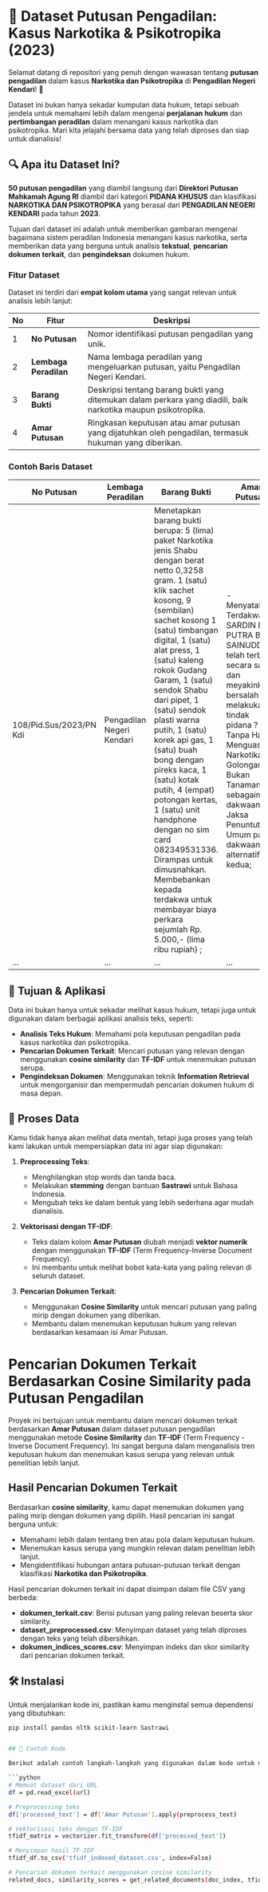 # 📜 Dataset Putusan Pengadilan: Kasus Narkotika & Psikotropika (2023)

Selamat datang di repositori yang penuh dengan wawasan tentang **putusan pengadilan** dalam kasus **Narkotika dan Psikotropika** di **Pengadilan Negeri Kendari**! 🎉

Dataset ini bukan hanya sekadar kumpulan data hukum, tetapi sebuah jendela untuk memahami lebih dalam mengenai **perjalanan hukum** dan **pertimbangan peradilan** dalam menangani kasus narkotika dan psikotropika. Mari kita jelajahi bersama data yang telah diproses dan siap untuk dianalisis!

## 🔍 Apa itu Dataset Ini?

**50 putusan pengadilan** yang diambil langsung dari **Direktori Putusan Mahkamah Agung RI** diambil dari kategori **PIDANA KHUSUS** dan klasifikasi **NARKOTIKA DAN PSIKOTROPIKA** yang berasal dari **PENGADILAN NEGERI KENDARI** pada tahun **2023**. 

Tujuan dari dataset ini adalah untuk memberikan gambaran mengenai bagaimana sistem peradilan Indonesia menangani kasus narkotika, serta memberikan data yang berguna untuk analisis **tekstual**, **pencarian dokumen terkait**, dan **pengindeksan** dokumen hukum.

### Fitur Dataset

Dataset ini terdiri dari **empat kolom utama** yang sangat relevan untuk analisis lebih lanjut:

| **No**  | **Fitur**            | **Deskripsi**                                                                                             |
|---------|----------------------|-----------------------------------------------------------------------------------------------------------|
| 1       | **No Putusan**        | Nomor identifikasi putusan pengadilan yang unik.                                                         |
| 2       | **Lembaga Peradilan** | Nama lembaga peradilan yang mengeluarkan putusan, yaitu Pengadilan Negeri Kendari.                        |
| 3       | **Barang Bukti**      | Deskripsi tentang barang bukti yang ditemukan dalam perkara yang diadili, baik narkotika maupun psikotropika. |
| 4       | **Amar Putusan**      | Ringkasan keputusan atau amar putusan yang dijatuhkan oleh pengadilan, termasuk hukuman yang diberikan.    |

### **Contoh Baris Dataset**

| No Putusan | Lembaga Peradilan        | Barang Bukti                   | Amar Putusan                                  |
|------------|--------------------------|---------------------------------|-----------------------------------------------|
| 108/Pid.Sus/2023/PN Kdi        | Pengadilan Negeri Kendari | Menetapkan barang bukti berupa: 5 (lima) paket Narkotika jenis Shabu dengan berat netto 0,3258 gram. 1 (satu) klik sachet kosong, 9 (sembilan) sachet kosong 1 (satu) timbangan digital, 1 (satu) alat press, 1 (satu) kaleng rokok Gudang Garam, 1 (satu) sendok Shabu dari pipet, 1 (satu) sendok plasti warna putih, 1 (satu) korek api gas, 1 (satu) buah bong dengan pireks kaca, 1 (satu) kotak putih, 4 (empat) potongan kertas, 1 (satu) unit handphone dengan no sim card 082349531336. Dirampas untuk dimusnahkan. Membebankan kepada terdakwa untuk membayar biaya perkara sejumlah Rp. 5.000,- (lima ribu rupiah) ;           | - Menyatakan Terdakwa SARDIN EKO PUTRA Bin SAINUDDIN, telah terbukti secara sah dan meyakinkan bersalah melakukan tindak pidana ?Tanpa Hak Menguasai Narkotika Golongan I Bukan Tanaman? sebagaimana dakwaan Jaksa Penuntut Umum pada dakwaan alternatif kedua;                   |                     |
| ...        | ...                      | ...                             | ...                                           |

## 🧠 Tujuan & Aplikasi

Data ini bukan hanya untuk sekadar melihat kasus hukum, tetapi juga untuk digunakan dalam berbagai aplikasi analisis teks, seperti:

- **Analisis Teks Hukum**: Memahami pola keputusan pengadilan pada kasus narkotika dan psikotropika.
- **Pencarian Dokumen Terkait**: Mencari putusan yang relevan dengan menggunakan **cosine similarity** dan **TF-IDF** untuk menemukan putusan serupa.
- **Pengindeksan Dokumen**: Menggunakan teknik **Information Retrieval** untuk mengorganisir dan mempermudah pencarian dokumen hukum di masa depan.

## 🔧 Proses Data

Kamu tidak hanya akan melihat data mentah, tetapi juga proses yang telah kami lakukan untuk mempersiapkan data ini agar siap digunakan:

1. **Preprocessing Teks**: 
   - Menghilangkan stop words dan tanda baca.
   - Melakukan **stemming** dengan bantuan **Sastrawi** untuk Bahasa Indonesia.
   - Mengubah teks ke dalam bentuk yang lebih sederhana agar mudah dianalisis.

2. **Vektorisasi dengan TF-IDF**:
   - Teks dalam kolom **Amar Putusan** diubah menjadi **vektor numerik** dengan menggunakan **TF-IDF** (Term Frequency-Inverse Document Frequency).
   - Ini membantu untuk melihat bobot kata-kata yang paling relevan di seluruh dataset.

3. **Pencarian Dokumen Terkait**:
   - Menggunakan **Cosine Similarity** untuk mencari putusan yang paling mirip dengan dokumen yang diberikan.
   - Membantu dalam menemukan keputusan hukum yang relevan berdasarkan kesamaan isi Amar Putusan.

# Pencarian Dokumen Terkait Berdasarkan Cosine Similarity pada Putusan Pengadilan

Proyek ini bertujuan untuk membantu dalam mencari dokumen terkait berdasarkan **Amar Putusan** dalam dataset putusan pengadilan menggunakan metode **Cosine Similarity** dan **TF-IDF** (Term Frequency - Inverse Document Frequency). Ini sangat berguna dalam menganalisis tren keputusan hukum dan menemukan kasus serupa yang relevan untuk penelitian lebih lanjut.

## Hasil Pencarian Dokumen Terkait

Berdasarkan **cosine similarity**, kamu dapat menemukan dokumen yang paling mirip dengan dokumen yang dipilih. Hasil pencarian ini sangat berguna untuk:

- Memahami lebih dalam tentang tren atau pola dalam keputusan hukum.
- Menemukan kasus serupa yang mungkin relevan dalam penelitian lebih lanjut.
- Mengidentifikasi hubungan antara putusan-putusan terkait dengan klasifikasi **Narkotika dan Psikotropika**.

Hasil pencarian dokumen terkait ini dapat disimpan dalam file CSV yang berbeda:

- **dokumen_terkait.csv**: Berisi putusan yang paling relevan beserta skor similarity.
- **dataset_preprocessed.csv**: Menyimpan dataset yang telah diproses dengan teks yang telah dibersihkan.
- **dokumen_indices_scores.csv**: Menyimpan indeks dan skor similarity dari pencarian dokumen terkait.

## 🛠️ Instalasi

Untuk menjalankan kode ini, pastikan kamu menginstal semua dependensi yang dibutuhkan:

```bash
pip install pandas nltk scikit-learn Sastrawi


## 🚀 Contoh Kode

Berikut adalah contoh langkah-langkah yang digunakan dalam kode untuk memproses dan mencari dokumen terkait:

```python
# Memuat dataset dari URL
df = pd.read_excel(url)

# Preprocessing teks
df['processed_text'] = df['Amar Putusan'].apply(preprocess_text)

# Vektorisasi teks dengan TF-IDF
tfidf_matrix = vectorizer.fit_transform(df['processed_text'])

# Menyimpan hasil TF-IDF
tfidf_df.to_csv('tfidf_indexed_dataset.csv', index=False)

# Pencarian dokumen terkait menggunakan cosine similarity
related_docs, similarity_scores = get_related_documents(doc_index, tfidf_matrix, top_n=10)

